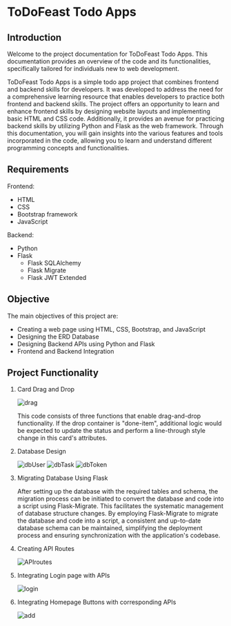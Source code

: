 # ToDoFeast Todo Apps

## Introduction

Welcome to the project documentation for ToDoFeast Todo Apps. This documentation provides an overview of the code and its functionalities, specifically tailored for individuals new to web development.

ToDoFeast Todo Apps is a simple todo app project that combines frontend and backend skills for developers. It was developed to address the need for a comprehensive learning resource that enables developers to practice both frontend and backend skills. The project offers an opportunity to learn and enhance frontend skills by designing website layouts and implementing basic HTML and CSS code. Additionally, it provides an avenue for practicing backend skills by utilizing Python and Flask as the web framework. Through this documentation, you will gain insights into the various features and tools incorporated in the code, allowing you to learn and understand different programming concepts and functionalities.

## Requirements

Frontend:
- HTML
- CSS
- Bootstrap framework
- JavaScript

Backend:
- Python
- Flask
  - Flask SQLAlchemy
  - Flask Migrate
  - Flask JWT Extended

## Objective

The main objectives of this project are:
- Creating a web page using HTML, CSS, Bootstrap, and JavaScript
- Designing the ERD Database
- Designing Backend APIs using Python and Flask
- Frontend and Backend Integration

## Project Functionality

1. Card Drag and Drop

   ![drag](/image/doc/drag.png)

   This code consists of three functions that enable drag-and-drop functionality. If the drop container is "done-item", additional logic would be expected to update the status and perform a line-through style change in this card's attributes.

2. Database Design

   ![dbUser](image/doc/dbUser.png)
   ![dbTask](image/doc/dbTask.png)
   ![dbToken](image/doc/dbToken.png)

3. Migrating Database Using Flask

   After setting up the database with the required tables and schema, the migration process can be initiated to convert the database and code into a script using Flask-Migrate. This facilitates the systematic management of database structure changes. By employing Flask-Migrate to migrate the database and code into a script, a consistent and up-to-date database schema can be maintained, simplifying the deployment process and ensuring synchronization with the application's codebase.

4. Creating API Routes

   ![APIroutes](image/doc/APIroutes.png)

5. Integrating Login page with APIs

   ![login](image/doc/login.png)

6. Integrating Homepage Buttons with corresponding APIs

   ![add](image/doc/add.png)

